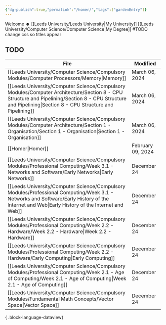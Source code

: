 ```yaml
---
{"dg-publish":true,"permalink":"/homer/","tags":["gardenEntry"]}
---
```


Welcome ☻ 
[[Leeds University/Leeds University\|My University]]
[[Leeds University/Computer Science/Computer Science\|My Degree]]
#TODO change css so titles appear

## TODO
| File                                                                                                                                                                                                          | Modified          |
| ------------------------------------------------------------------------------------------------------------------------------------------------------------------------------------------------------------- | ----------------- |
| [[Leeds University/Computer Science/Compulsory Modules/Computer Processors/Memory\|Memory]]                                                                                                                | March 06, 2024    |
| [[Leeds University/Computer Science/Compulsory Modules/Computer Architecture/Section 8 - CPU Structure and Pipelining/Section 8 - CPU Structure and Pipelining\|Section 8 - CPU Structure and Pipelining]] | March 06, 2024    |
| [[Leeds University/Computer Science/Compulsory Modules/Computer Architecture/Section 1 - Organisation/Section 1 - Organisation\|Section 1 - Organisation]]                                                 | March 06, 2024    |
| [[Homer\|Homer]]                                                                                                                                                                                           | February 09, 2024 |
| [[Leeds University/Computer Science/Compulsory Modules/Professional Computing/Week 3.1 - Networks and Software/Early Networks\|Early Networks]]                                                            | December 24       |
| [[Leeds University/Computer Science/Compulsory Modules/Professional Computing/Week 3.1 - Networks and Software/Early History of the Internet and Web\|Early History of the Internet and Web]]              | December 24       |
| [[Leeds University/Computer Science/Compulsory Modules/Professional Computing/Week 2.2 - Hardware/Week 2.2 - Hardware\|Week 2.2 - Hardware]]                                                               | December 24       |
| [[Leeds University/Computer Science/Compulsory Modules/Professional Computing/Week 2.2 - Hardware/Early Computing\|Early Computing]]                                                                       | December 24       |
| [[Leeds University/Computer Science/Compulsory Modules/Professional Computing/Week 2.1 - Age of Computing/Week 2.1 - Age of Computing\|Week 2.1 - Age of Computing]]                                       | December 24       |
| [[Leeds University/Computer Science/Compulsory Modules/Fundamental Math Concepts/Vector Space\|Vector Space]]                                                                                              | December 24       |

{ .block-language-dataview}
